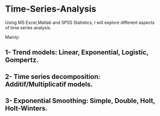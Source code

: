 # Time-Series-Analysis

Using MS Excel,Matlab and SPSS Statistics, I will explore different aspects of time series analysis. 

Mainly: 

## 1- Trend models: Linear, Exponential, Logistic, Gompertz.

## 2- Time series decomposition: Additif/Multiplicatif models.

## 3- Exponential Smoothing: Simple, Double, Holt, Holt-Winters.
